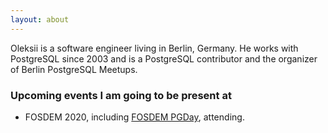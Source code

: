 ```yaml
---
layout: about
---
```


Oleksii is a software engineer living in Berlin, Germany. He works with PostgreSQL since 2003 and is a PostgreSQL contributor and the organizer of Berlin PostgreSQL Meetups.

### Upcoming events I am going to be present at

- FOSDEM 2020, including [FOSDEM PGDay](https://2020.fosdempgday.org), attending.
